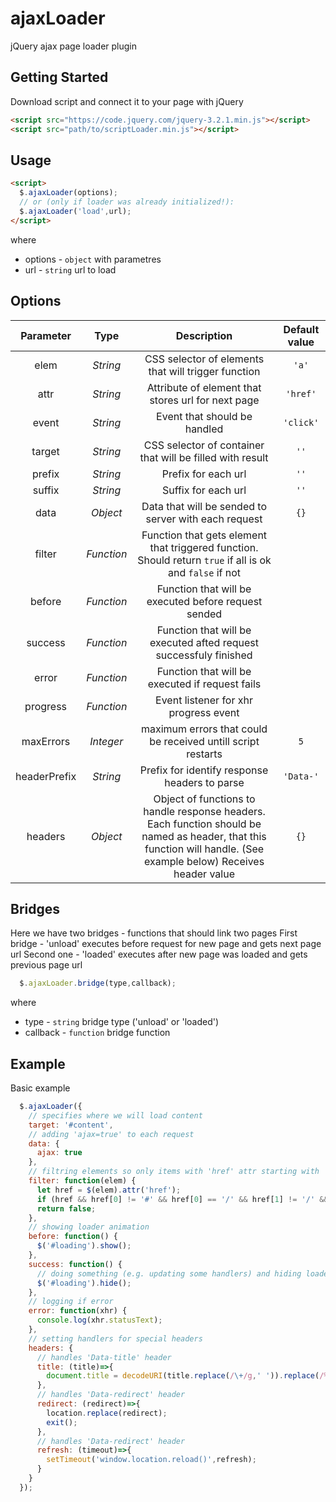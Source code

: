 # ajaxLoader
jQuery ajax page loader plugin

## Getting Started

Download script and connect it to your page with jQuery
```html
<script src="https://code.jquery.com/jquery-3.2.1.min.js"></script>
<script src="path/to/scriptLoader.min.js"></script>
```

## Usage

```html
<script>
  $.ajaxLoader(options);
  // or (only if loader was already initialized!):
  $.ajaxLoader('load',url);
</script>
```

where
* options - `object` with parametres
* url - `string` url to load

## Options

|Parameter|Type|Description|Default value|
|:---:|:---:|:-----:|:---:|
|elem|*String*|CSS selector of elements that will trigger function|`'a'`|
|attr|*String*|Attribute of element that stores url for next page|`'href'`|
|event|*String*|Event that should be handled|`'click'`|
|target|*String*|CSS selector of container that will be filled with result|`''`|
|prefix|*String*|Prefix for each url|`''`|
|suffix|*String*|Suffix for each url|`''`|
|data|*Object*|Data that will be sended to server with each request|`{}`|
|filter|*Function*|Function that gets element that triggered function. Should return `true` if all is ok and `false` if not||
|before|*Function*|Function that will be executed before request sended||
|success|*Function*|Function that will be executed afted request successfuly finished||
|error|*Function*|Function that will be executed if request fails||
|progress|*Function*|Event listener for xhr progress event||
|maxErrors|*Integer*|maximum errors that could be received untill script restarts|`5`|
|headerPrefix|*String*|Prefix for identify response headers to parse|`'Data-'`|
|headers|*Object*|Object of functions to handle response headers. Each function should be named as header, that this function will handle. (See example below) Receives header value|`{}`|

## Bridges

Here we have two bridges - functions that should link two pages
First bridge - 'unload' executes before request for new page and gets next page url
Second one - 'loaded' executes after new page was loaded and gets previous page url

```javascript
  $.ajaxLoader.bridge(type,callback);
```

where
* type - `string` bridge type ('unload' or 'loaded')
* callback - `function` bridge function

## Example

Basic example
```javascript
  $.ajaxLoader({
    // specifies where we will load content
    target: '#content',
    // adding 'ajax=true' to each request
    data: {
      ajax: true
    },
    // filtring elements so only items with 'href' attr starting with '/' and they don't have 'no-load' class
    filter: function(elem) {
      let href = $(elem).attr('href');
      if (href && href[0] != '#' && href[0] == '/' && href[1] != '/' && !$(elem).hasClass('no-load')) return true;
      return false;
    },
    // showing loader animation
    before: function() {
      $('#loading').show();
    },
    success: function() {
      // doing something (e.g. updating some handlers) and hiding loader animation
      $('#loading').hide();
    },
    // logging if error
    error: function(xhr) {
      console.log(xhr.statusText);
    },
    // setting handlers for special headers
    headers: {
      // handles 'Data-title' header
      title: (title)=>{
        document.title = decodeURI(title.replace(/\+/g,' ')).replace(/%2B/g,'+');
      },
      // handles 'Data-redirect' header
      redirect: (redirect)=>{
        location.replace(redirect);
        exit();
      },
      // handles 'Data-redirect' header
      refresh: (timeout)=>{
        setTimeout('window.location.reload()',refresh);
      }
    }
  });
```
